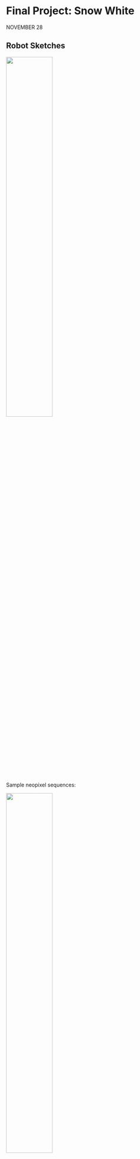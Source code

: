 # Final Project: Snow White

NOVEMBER 28
## Robot Sketches

<p>
 <img src="https://user-images.githubusercontent.com/89770035/143718853-6fd979e8-790f-48ea-9fb2-f9dae94b6a60.jpg" width="50%" height="50%"> </p>
 Sample neopixel sequences:
 <p> 
 <img src="https://user-images.githubusercontent.com/89770035/143718880-f9111e07-6b03-4381-9502-f437f0d26908.jpg" width="50%" height="50%"> 
<img src ="https://user-images.githubusercontent.com/89770035/143718882-6f2f8130-f346-4ae5-9b75-1a03c29a6a28.jpg" width ="50%" height="50%">
</p>

## Robot Description
<img src ="https://user-images.githubusercontent.com/89770035/143718921-716b92b7-a2da-4fba-8c05-60f797d8299d.jpg" width ="50%" height="50%">
</p>

## Script Outline
### Scene 2
Grumpy should be moving in a fast and sharp manner, frantically going around. Frantic arm gestures should also be included (arms would be preferrably controlled by potentiometers). The neopixel sequence would also be alternating between indifferent and very grumpy (probably two states - simple animation). Grumpy would potentially be one of the first dwarfs leading them home in a line, as he cannot wait to be alone and out of work. 

### Scene 3
Grumpy is just staring at Snow white (DC motors not moving) and then angrily throwing its hands around (with the neopixel sequnce being static on the "very grumpy" state. 

### Scene 5 (Snow White falls asleep because of the bug) 
Grumpy's arms lower, his neopixel state goes to "indifferent". He slowly moves around Snow White in confusion. 

# AND JUST LIKE THAT, DOPEY IT IS
<pre> NOVEMBER 29 - DECEMBER 6 </pre>
Due to some shceduling conflicts, me and Katie had to split up and work on separate dwarfs. The remaining one was Dopey (so I resurrected him after he got deleted from the script), and even though that I got a bit behind, I started designing him. 
Since I will have only one controller available, the functionality will be a little limited and simplistic. 
## Initial Sketch
<p><img src ="https://user-images.githubusercontent.com/89770035/144753755-23b65b32-6f73-41a9-83c0-a996410cf540.jpg" width ="50%" height="50%"></p>

## Neopixel ideas
<p><img src ="https://user-images.githubusercontent.com/89770035/144753793-ff51bd89-568e-4c05-99f8-b0e374b4b8cb.jpg" width ="50%" height="50%"></p>

## Description 
I initially wanted Dopey to have only two wheels (two DC motors) so he gives a clumsy look and feel to his character, however, in testing stages, it proved to be too unreliable. I therefore, changed it to four DC motors, one neopixel for a mouth/lips, and two small servo motors to move his big ears. In addition to these technical components, he will also have huge anime eyes, and a proper stuffed dwarf hat. His character does not talk and is supposed to give out a very confused, clumsy, but very cute impression. 

I want to use the four controller buttons for locomotion, one potentiometer for moving the ears, and the second potentiomer for possibly changing his Neopixel expression. I am afraid that the potentiometer will be a bit difficult to link with the neopixel expressions - buttons would be ideal for that. However, the controller is very limited and I think I might make it work, using three different potentiomer ranges, that would correspond with three different Neopixel expressions. 


## In the making
This was the very first attempt to build Dopey as I originally envisioned it (see the Initial Sketch). I wanted him to a vertical rectangle with two wheels), however, when I put that to test, it turned out to be very difficult for him keep balance. On the brighter note, I think I finally figured out how to attach the DC motors properly - I used pieces of cardboard to wrap the motor and glue it to the cardboard body. 
<p><img src ="https://user-images.githubusercontent.com/89770035/144754250-a3626e69-0f10-4354-91f4-8577d19a8d8b.JPG" width ="50%" height="50%"></p>

So I decided to include a rectangular base, which will have four wheels (4 DC motors) instead. This will provide for better balance, stability and make Dopey more sturdy. (the paper clips are holding the box pieces together as a temporary measure, so I can keep opening it up and accessing it). Dopey's head will be sitting on the top of this box. What is more, this will provide for more space to put all the cables, H-bridges, arduino and breadboard. 
<p><img src ="https://user-images.githubusercontent.com/89770035/144754316-6dc01199-1988-4e25-bc37-f6138f3d2f77.JPG" width ="50%" height="50%"></p>

This idea turned out relatively well. I managed to attach all four DC motors (after remembering how to solder the remaining two motors, its cables and attach the H-bridge - that was quite a memory exercise, let me tell you). However, I underestimated how much space I will need to hide the arduino, batteries, breadboard anf two H-bridges. Even though that I was able to fit everything in, it was a mess and a direct recepipe for a short circuit. 

<p><img src ="https://user-images.githubusercontent.com/89770035/144754457-97a6cfa3-5392-4cbc-b0fc-9e120ac14dc1.JPG" width ="50%" height="50%">
 <img src ="https://user-images.githubusercontent.com/89770035/144754450-6cde5191-9cab-499d-9575-9995d5311c93.JPG" width ="50%" height="50%">
</p>





